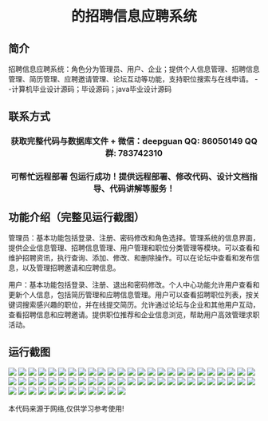 <p><h1 align="center">的招聘信息应聘系统</h1></p>

## 简介
招聘信息应聘系统：角色分为管理员、用户、企业；提供个人信息管理、招聘信息管理、简历管理、应聘邀请管理、论坛互动等功能，支持职位搜索与在线申请。    --计算机毕业设计源码；毕设源码；java毕业设计源码


## 联系方式
<p><h3 align="center">获取完整代码与数据库文件 + 微信：deepguan QQ: 86050149 QQ群: 783742310</h3></p>
<p><h3 align="center">可帮忙远程部署 包运行成功！提供远程部署、修改代码、设计文档指导、代码讲解等服务！</h3></p>

## 功能介绍（完整见运行截图）
管理员：基本功能包括登录、注册、密码修改和角色选择。管理系统的信息界面，提供企业信息管理、招聘信息管理、用户管理和职位分类管理等模块。可以查看和维护招聘资讯，执行查询、添加、修改、和删除操作。可以在论坛中查看和发布信息，以及管理招聘邀请和应聘信息。

用户：基本功能包括登录、注册、退出和密码修改。个人中心功能允许用户查看和更新个人信息，包括简历管理和应聘信息管理。用户可以查看招聘职位列表，按关键词搜索感兴趣的职位，并在线提交简历。允许通过论坛与企业和其他用户互动，查看招聘信息和应聘邀请。提供职位推荐和企业信息浏览，帮助用户高效管理求职活动。


## 运行截图
![](https://bs-1329754181.cos.ap-shanghai.myqcloud.com/ssm/RecruitmentInformationSystem/img/001.jpg)
![](https://bs-1329754181.cos.ap-shanghai.myqcloud.com/ssm/RecruitmentInformationSystem/img/002.jpg)
![](https://bs-1329754181.cos.ap-shanghai.myqcloud.com/ssm/RecruitmentInformationSystem/img/003.jpg)
![](https://bs-1329754181.cos.ap-shanghai.myqcloud.com/ssm/RecruitmentInformationSystem/img/004.jpg)
![](https://bs-1329754181.cos.ap-shanghai.myqcloud.com/ssm/RecruitmentInformationSystem/img/005.jpg)
![](https://bs-1329754181.cos.ap-shanghai.myqcloud.com/ssm/RecruitmentInformationSystem/img/006.jpg)
![](https://bs-1329754181.cos.ap-shanghai.myqcloud.com/ssm/RecruitmentInformationSystem/img/007.jpg)
![](https://bs-1329754181.cos.ap-shanghai.myqcloud.com/ssm/RecruitmentInformationSystem/img/008.jpg)
![](https://bs-1329754181.cos.ap-shanghai.myqcloud.com/ssm/RecruitmentInformationSystem/img/009.jpg)
![](https://bs-1329754181.cos.ap-shanghai.myqcloud.com/ssm/RecruitmentInformationSystem/img/010.jpg)
![](https://bs-1329754181.cos.ap-shanghai.myqcloud.com/ssm/RecruitmentInformationSystem/img/011.jpg)
![](https://bs-1329754181.cos.ap-shanghai.myqcloud.com/ssm/RecruitmentInformationSystem/img/012.jpg)
![](https://bs-1329754181.cos.ap-shanghai.myqcloud.com/ssm/RecruitmentInformationSystem/img/013.jpg)
![](https://bs-1329754181.cos.ap-shanghai.myqcloud.com/ssm/RecruitmentInformationSystem/img/014.jpg)
![](https://bs-1329754181.cos.ap-shanghai.myqcloud.com/ssm/RecruitmentInformationSystem/img/015.jpg)
![](https://bs-1329754181.cos.ap-shanghai.myqcloud.com/ssm/RecruitmentInformationSystem/img/016.jpg)
![](https://bs-1329754181.cos.ap-shanghai.myqcloud.com/ssm/RecruitmentInformationSystem/img/017.jpg)
![](https://bs-1329754181.cos.ap-shanghai.myqcloud.com/ssm/RecruitmentInformationSystem/img/018.jpg)
![](https://bs-1329754181.cos.ap-shanghai.myqcloud.com/ssm/RecruitmentInformationSystem/img/019.jpg)
![](https://bs-1329754181.cos.ap-shanghai.myqcloud.com/ssm/RecruitmentInformationSystem/img/020.jpg)
![](https://bs-1329754181.cos.ap-shanghai.myqcloud.com/ssm/RecruitmentInformationSystem/img/021.jpg)
![](https://bs-1329754181.cos.ap-shanghai.myqcloud.com/ssm/RecruitmentInformationSystem/img/022.jpg)
![](https://bs-1329754181.cos.ap-shanghai.myqcloud.com/ssm/RecruitmentInformationSystem/img/023.jpg)
![](https://bs-1329754181.cos.ap-shanghai.myqcloud.com/ssm/RecruitmentInformationSystem/img/024.jpg)
![](https://bs-1329754181.cos.ap-shanghai.myqcloud.com/ssm/RecruitmentInformationSystem/img/025.jpg)
![](https://bs-1329754181.cos.ap-shanghai.myqcloud.com/ssm/RecruitmentInformationSystem/img/026.jpg)
![](https://bs-1329754181.cos.ap-shanghai.myqcloud.com/ssm/RecruitmentInformationSystem/img/027.jpg)
![](https://bs-1329754181.cos.ap-shanghai.myqcloud.com/ssm/RecruitmentInformationSystem/img/028.jpg)
![](https://bs-1329754181.cos.ap-shanghai.myqcloud.com/ssm/RecruitmentInformationSystem/img/029.jpg)
![](https://bs-1329754181.cos.ap-shanghai.myqcloud.com/ssm/RecruitmentInformationSystem/img/030.jpg)
![](https://bs-1329754181.cos.ap-shanghai.myqcloud.com/ssm/RecruitmentInformationSystem/img/031.jpg)
![](https://bs-1329754181.cos.ap-shanghai.myqcloud.com/ssm/RecruitmentInformationSystem/img/032.jpg)
![](https://bs-1329754181.cos.ap-shanghai.myqcloud.com/ssm/RecruitmentInformationSystem/img/033.jpg)
![](https://bs-1329754181.cos.ap-shanghai.myqcloud.com/ssm/RecruitmentInformationSystem/img/034.jpg)
![](https://bs-1329754181.cos.ap-shanghai.myqcloud.com/ssm/RecruitmentInformationSystem/img/035.jpg)
![](https://bs-1329754181.cos.ap-shanghai.myqcloud.com/ssm/RecruitmentInformationSystem/img/036.jpg)
![](https://bs-1329754181.cos.ap-shanghai.myqcloud.com/ssm/RecruitmentInformationSystem/img/037.jpg)
![](https://bs-1329754181.cos.ap-shanghai.myqcloud.com/ssm/RecruitmentInformationSystem/img/038.jpg)
![](https://bs-1329754181.cos.ap-shanghai.myqcloud.com/ssm/RecruitmentInformationSystem/img/039.jpg)
![](https://bs-1329754181.cos.ap-shanghai.myqcloud.com/ssm/RecruitmentInformationSystem/img/040.jpg)
![](https://bs-1329754181.cos.ap-shanghai.myqcloud.com/ssm/RecruitmentInformationSystem/img/041.jpg)
![](https://bs-1329754181.cos.ap-shanghai.myqcloud.com/ssm/RecruitmentInformationSystem/img/042.jpg)
![](https://bs-1329754181.cos.ap-shanghai.myqcloud.com/ssm/RecruitmentInformationSystem/img/043.jpg)
![](https://bs-1329754181.cos.ap-shanghai.myqcloud.com/ssm/RecruitmentInformationSystem/img/044.jpg)
![](https://bs-1329754181.cos.ap-shanghai.myqcloud.com/ssm/RecruitmentInformationSystem/img/045.jpg)
![](https://bs-1329754181.cos.ap-shanghai.myqcloud.com/ssm/RecruitmentInformationSystem/img/046.jpg)
![](https://bs-1329754181.cos.ap-shanghai.myqcloud.com/ssm/RecruitmentInformationSystem/img/047.jpg)
![](https://bs-1329754181.cos.ap-shanghai.myqcloud.com/ssm/RecruitmentInformationSystem/img/048.jpg)
![](https://bs-1329754181.cos.ap-shanghai.myqcloud.com/ssm/RecruitmentInformationSystem/img/049.jpg)
![](https://bs-1329754181.cos.ap-shanghai.myqcloud.com/ssm/RecruitmentInformationSystem/img/050.jpg)
![](https://bs-1329754181.cos.ap-shanghai.myqcloud.com/ssm/RecruitmentInformationSystem/img/051.jpg)
![](https://bs-1329754181.cos.ap-shanghai.myqcloud.com/ssm/RecruitmentInformationSystem/img/052.jpg)
![](https://bs-1329754181.cos.ap-shanghai.myqcloud.com/ssm/RecruitmentInformationSystem/img/053.jpg)
![](https://bs-1329754181.cos.ap-shanghai.myqcloud.com/ssm/RecruitmentInformationSystem/img/054.jpg)
![](https://bs-1329754181.cos.ap-shanghai.myqcloud.com/ssm/RecruitmentInformationSystem/img/055.jpg)
![](https://bs-1329754181.cos.ap-shanghai.myqcloud.com/ssm/RecruitmentInformationSystem/img/056.jpg)
![](https://bs-1329754181.cos.ap-shanghai.myqcloud.com/ssm/RecruitmentInformationSystem/img/057.jpg)
![](https://bs-1329754181.cos.ap-shanghai.myqcloud.com/ssm/RecruitmentInformationSystem/img/058.jpg)
![](https://bs-1329754181.cos.ap-shanghai.myqcloud.com/ssm/RecruitmentInformationSystem/img/059.jpg)
![](https://bs-1329754181.cos.ap-shanghai.myqcloud.com/ssm/RecruitmentInformationSystem/img/060.jpg)
![](https://bs-1329754181.cos.ap-shanghai.myqcloud.com/ssm/RecruitmentInformationSystem/img/061.jpg)
![](https://bs-1329754181.cos.ap-shanghai.myqcloud.com/ssm/RecruitmentInformationSystem/img/062.jpg)

<p>本代码来源于网络,仅供学习参考使用!</p>
